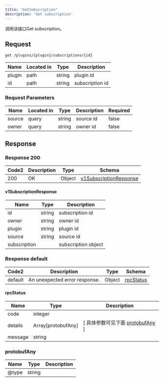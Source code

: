 ```yaml
---
title: "GetSubscription"
description: 'Get subscription'
---
```



调用该接口Get subscription。



## Request


```
get /plugins/{plugin}/subscriptions/{id}
```



| Name | Located in | Type | Description | 
| ---- | ---------- | ----------- | ----------- | 
| plugin | path | string | plugin id |  
| id | path | string | subscription id |  



###  Request Parameters

| Name | Located in | Type | Description |  Required |
| ---- | ---------- | ----------- | ----------- |  ---- |
| source | query | string | source id |  false |
| owner | query | string | owner id |  false |



## Response



### Response  200

 
| Code2 | Description | Type | Schema |
| ---- | ----------- | ------ | ------ |
| 200 | OK | Object | [v1SubscriptionResponse](#v1SubscriptionResponse) |

#### v1SubscriptionResponse

| Name | Type | Description | 
| ---- | ---- | ----------- |     
| id | string | subscription id |      
| owner | string | owner id |      
| plugin | string | plugin id |      
| source | string | source id |      
| subscription |  | subscription object |   


  
     
   
     
   
     
   
     
   
     
 
 


 


### Response  default

 
| Code2 | Description | Type | Schema |
| ---- | ----------- | ------ | ------ |
| default | An unexpected error response. | Object | [rpcStatus](#rpcStatus) |

#### rpcStatus

| Name | Type | Description | 
| ---- | ---- | ----------- |     
| code | integer |  |          
| details | Array[protobufAny] |  [ 具体参数可见下面 [protobufAny](#protobufAny) ] |       
| message | string |  |   


  
     
   
       
         
### protobufAny
| Name | Type | Description | 
| ---- | ---- | ----------- |     
| @type | string |  |   


  
     
 
 


          
     
   
     
 
 


 


